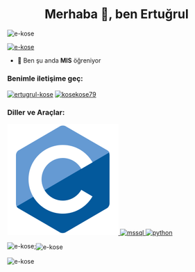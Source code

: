 <h1 align="center">Merhaba 👋, ben Ertuğrul</h1>
<p align="left"> <img src="https://komarev.com/ghpvc/?username=e-kose&label=Profile %20views&color=0e75b6&style=flat" alt = "e-kose" /> </p>

<p align = "left"> <a href = "https://github.com/ryo-ma/github-profile-trophy" "><img src = "https://github-profile-trophy.vercel.app/?username=e-kose" alt = "e-kose" /></a> </p>

- 🌱 Ben şu anda **MIS** öğreniyor

<h3 align="left">Benimle iletişime geç:</h3>
<p align="left">
<a href="https://linkedin.com/in/ertugrul-kose" target = "blank"><img align = "center" src = "https://raw.githubusercontent.com/rahuldkjain/github-profile-readme-generator/master/src/images/icons/Social/linked-in- alt.svg" alt = "ertugrul-kose" height = "30" genişlik = "40" /></a>
<a href = "https://www.hackerrank.com/kosekose79" target = "blank"> <img align = "center" src = "https://raw.githubusercontent.com/rahuldkjain/github-profile-readme-generator/master/src/images/icons/Social/hackerrank.svg" alt = "kosekose79" yükseklik ="30" width="40" /></a>
</p>

<h3 align="left">Diller ve Araçlar:</h3>
<p align="left"> <a href="https: //www.cprogramming.com/" target = "_blank" rel = "noreferrer"> <img src = "https://raw.githubusercontent.com/devicons/devicon/master/icons/c/c-original.svg " alt = "c" genişlik = "40" yükseklik = "40"/> </a> <a href = "https://www.microsoft.com/en-us/sql-server" target = "_blank" rel = "noreferrer"> <img src = "https://www.svgrepo.com/show/303229/microsoft-sql-server-logo.svg" alt = "mssql" width = "40" height = "40" /> </a> <a href = "https://www.python.org" target = "_blank" rel = "noreferrer"> <img src = "https://raw.githubusercontent.com/devicons/devicon /master/icons/python/python-original.svg" alt = "python" width = "40" height = "40"/> </a> </p> <p>

<img align = "left" src= "https://github-readme-stats.vercel.app/api/top-langs?username=e-kose&show_icons=true&locale=en&layout=compact" alt="e-kose" /></p>

<p>  ;<img align = "center" src = "https://github-readme-stats.vercel.app/api?username=e-kose&show_icons=true&locale=en" alt = "e-kose" /></p>

<p><img align = "center" src = "https://github-readme-streak- stats.herokuapp.com/?user=e-kose&" alt="e-kose" /></p>
